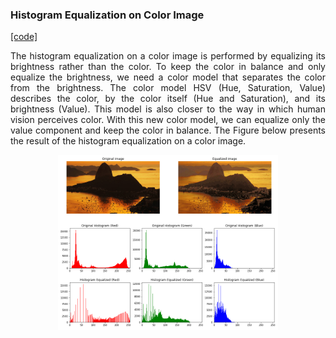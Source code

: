 ### Histogram Equalization on Color Image
[[code]](codes/histequalizecolor.py)

<p align="justify">
The histogram equalization on a color image is performed by equalizing its brightness rather than the color. To keep the color in balance and only equalize the brightness, we need a color model that separates the color from the brightness. The color model HSV (Hue, Saturation, Value) describes the color, by the color itself (Hue and Saturation), and its brightness (Value). This model is also closer to the way in which human vision perceives color. With this new color model, we can equalize only the value component and keep the color in balance. The Figure below presents the result of the histogram equalization on a color image.
</p>

<p align="center">
<img src="https://github.com/wallaceloos/Image_Processing/blob/master/image_enhancement/images/img_histeqcolor.png" width="70%" height="70%">
</p>
